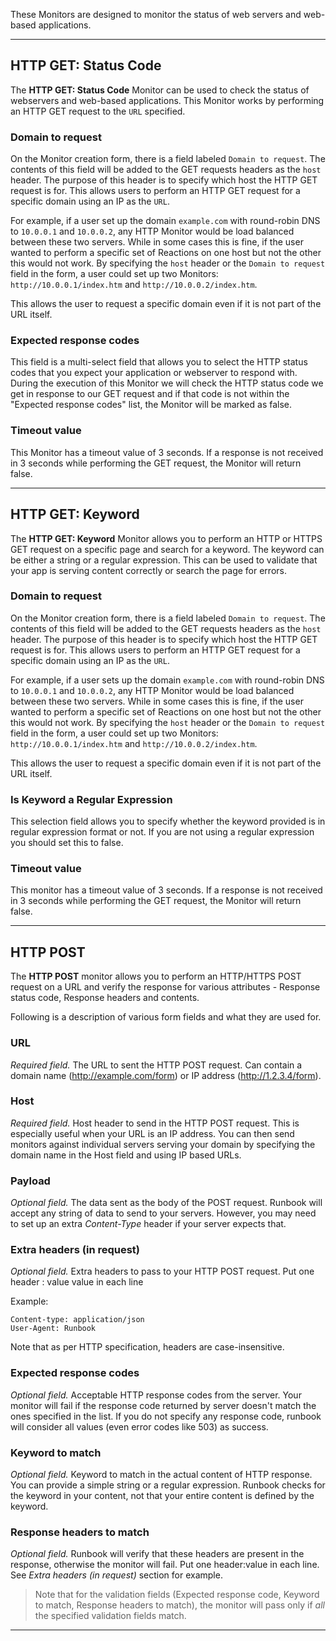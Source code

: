 These Monitors are designed to monitor the status of web servers and web-based applications.

---

## HTTP GET: Status Code

The **HTTP GET: Status Code** Monitor can be used to check the status of webservers and web-based applications. This Monitor works by performing an HTTP GET request to the `URL` specified.

### Domain to request

On the Monitor creation form, there is a field labeled `Domain to request`. The contents of this field will be added to the GET requests headers as the `host` header. The purpose of this header is to specify which host the HTTP GET request is for. This allows users to perform an HTTP GET request for a specific domain using an IP as the `URL`.

For example, if a user set up the domain `example.com` with round-robin DNS to `10.0.0.1` and `10.0.0.2`, any HTTP Monitor would be load balanced between these two servers. While in some cases this is fine, if the user wanted to perform a specific set of Reactions on one host but not the other this would not work. By specifying the `host` header or the `Domain to request` field in the form, a user could set up two Monitors: `http://10.0.0.1/index.htm` and `http://10.0.0.2/index.htm`.

This allows the user to request a specific domain even if it is not part of the URL itself.

### Expected response codes

This field is a multi-select field that allows you to select the HTTP status codes that you expect your application or webserver to respond with. During the execution of this Monitor we will check the HTTP status code we get in response to our GET request and if that code is not within the "Expected response codes" list, the Monitor will be marked as false.

### Timeout value

This Monitor has a timeout value of 3 seconds. If a response is not received in 3 seconds while performing the GET request, the Monitor will return false.

---

## HTTP GET: Keyword

The **HTTP GET: Keyword** Monitor allows you to perform an HTTP or HTTPS GET request on a specific page and search for a keyword. The keyword can be either a string or a regular expression. This can be used to validate that your app is serving content correctly or search the page for errors.

### Domain to request

On the Monitor creation form, there is a field labeled `Domain to request`. The contents of this field will be added to the GET requests headers as the `host` header. The purpose of this header is to specify which host the HTTP GET request is for. This allows users to perform an HTTP GET request for a specific domain using an IP as the `URL`.

For example, if a user sets up the domain `example.com` with round-robin DNS to `10.0.0.1` and `10.0.0.2`, any HTTP Monitor would be load balanced between these two servers. While in some cases this is fine, if the user wanted to perform a specific set of Reactions on one host but not the other this would not work. By specifying the `host` header or the `Domain to request` field in the form, a user could set up two Monitors: `http://10.0.0.1/index.htm` and `http://10.0.0.2/index.htm`.

This allows the user to request a specific domain even if it is not part of the URL itself.

### Is Keyword a Regular Expression

This selection field allows you to specify whether the keyword provided is in regular expression format or not. If you are not using a regular expression you should set this to false.

### Timeout value

This monitor has a timeout value of 3 seconds. If a response is not received in 3 seconds while performing the GET request, the Monitor will return false.

---

## HTTP POST

The **HTTP POST** monitor allows you to perform an HTTP/HTTPS POST request on a URL and verify the response for various attributes - Response status code, Response headers and contents.

Following is a description of various form fields and what they are used for.

### URL

_Required field._ The URL to sent the HTTP POST request. Can contain a domain name (http://example.com/form) or IP address (http://1.2.3.4/form).

### Host

_Required field._ Host header to send in the HTTP POST request. This is especially useful when your URL is an IP address. You can then send monitors against individual servers serving your domain by specifying the domain name in the Host field and using IP based URLs.

### Payload

_Optional field._ The data sent as the body of the POST request. Runbook will accept any string of data to send to your servers. However, you may need to set up an extra *Content-Type* header if your server expects that.

### Extra headers (in request)

_Optional field._ Extra headers to pass to your HTTP POST request. Put one header : value value in each line

Example:
```
Content-type: application/json
User-Agent: Runbook
```
Note that as per HTTP specification, headers are case-insensitive.

### Expected response codes

_Optional field._ Acceptable HTTP response codes from the server. Your monitor will fail if the response code returned by server doesn't match the ones specified in the list. If you do not specify any response code, runbook will consider all values (even error codes like 503) as success.

### Keyword to match

_Optional field._ Keyword to match in the actual content of HTTP response. You can provide a simple string or a regular expression. Runbook checks for the keyword in your content, not that your entire content is defined by the keyword.

### Response headers to match

_Optional field._ Runbook will verify that these headers are present in the response, otherwise the monitor will fail. Put one header:value in each line. See *Extra headers (in request)* section for example.

> Note that for the validation fields (Expected response code, Keyword to match, Response headers to match), the monitor will pass only if *all* the specified validation fields match.

---
